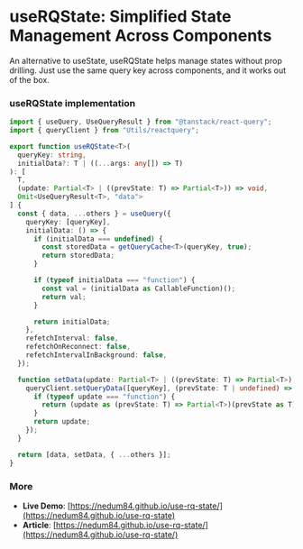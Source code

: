 # useRQState: Simplified State Management Across Components

An alternative to useState, useRQState helps manage states without prop drilling. Just use the same query key across components, and it works out of the box.

### useRQState implementation

```typescript
import { useQuery, UseQueryResult } from "@tanstack/react-query";
import { queryClient } from "Utils/reactquery";

export function useRQState<T>(
  queryKey: string,
  initialData?: T | ((...args: any[]) => T)
): [
  T,
  (update: Partial<T> | ((prevState: T) => Partial<T>)) => void,
  Omit<UseQueryResult<T>, "data">
] {
  const { data, ...others } = useQuery({
    queryKey: [queryKey],
    initialData: () => {
      if (initialData === undefined) {
        const storedData = getQueryCache<T>(queryKey, true);
        return storedData;
      }

      if (typeof initialData === "function") {
        const val = (initialData as CallableFunction)();
        return val;
      }

      return initialData;
    },
    refetchInterval: false,
    refetchOnReconnect: false,
    refetchIntervalInBackground: false,
  });

  function setData(update: Partial<T> | ((prevState: T) => Partial<T>)) {
    queryClient.setQueryData([queryKey], (prevState: T | undefined) => {
      if (typeof update === "function") {
        return (update as (prevState: T) => Partial<T>)(prevState as T);
      }
      return update;
    });
  }

  return [data, setData, { ...others }];
}
```

### More

- **Live Demo**: [https://nedum84.github.io/use-rq-state/](https://nedum84.github.io/use-rq-state)
- **Article**: [https://nedum84.github.io/use-rq-state/](https://nedum84.github.io/use-rq-state/)
